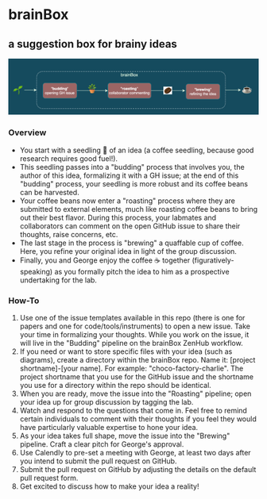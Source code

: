 # brainBox
## a suggestion box for brainy ideas

![brainBox-diagram](https://github.com/NDCLab/brainBox/blob/main/brainBox-diagram.png)

### Overview
* You start with a seedling :seedling: of an idea (a coffee seedling, because good research requires good fuel!).
* This seedling passes into a "budding" process that involves you, the author of this idea, formalizing it with a GH issue; at the end of this "budding" process, your seedling is more robust and its coffee beans can be harvested.
* Your coffee beans now enter a "roasting" process where they are submitted to external elements, much like roasting coffee beans to bring out their best flavor. During this process, your labmates and collaborators can comment on the open GitHub issue to share their thoughts, raise concerns, etc.
* The last stage in the process is "brewing" a quaffable cup of coffee. Here, you refine your original idea in light of the group discussion.
* Finally, you and George enjoy the coffee :coffee: together (figuratively-speaking) as you formally pitch the idea to him as a prospective undertaking for the lab.

### How-To
1. Use one of the issue templates available in this repo (there is one for papers and one for code/tools/instruments) to open a new issue. Take your time in formalizing your thoughts. While you work on the issue, it will live in the "Budding" pipeline on the brainBox ZenHub workflow.
2. If you need or want to store specific files with your idea (such as diagrams), create a directory within the brainBox repo. Name it: [project shortname]-[your name]. For example: "choco-factory-charlie". The project shortname that you use for the GitHub issue and the shortname you use for a directory within the repo should be identical.
3. When you are ready, move the issue into the "Roasting" pipeline; open your idea up for group discussion by tagging the lab.
4. Watch and respond to the questions that come in. Feel free to remind certain individuals to comment with their thoughts if you feel they would have particularly valuable expertise to hone your idea.
5. As your idea takes full shape, move the issue into the "Brewing" pipeline. Craft a clear pitch for George's approval.
6. Use Calendly to pre-set a meeting with George, at least two days after you intend to submit the pull request on GitHub.
7. Submit the pull request on GitHub by adjusting the details on the default pull request form.
8. Get excited to discuss how to make your idea a reality!